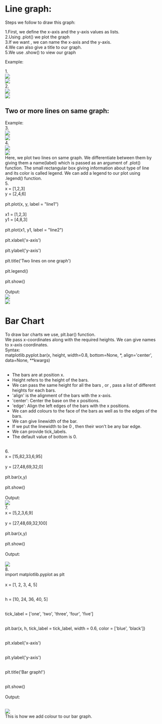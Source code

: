  # **Line graph:**

Steps we follow to draw this graph:<br>

1.First, we define the x-axis and the y-axis values as lists.<br>
2.Using .plot() we plot the graph<br>
3.If we want , we can name the x-axis and the y-axis.<br>
4.We can also give a title to our graph.<br>
5.We use .show() to view our graph<br>

Example:<br>

1.<br>
<img src="https://user-images.githubusercontent.com/49331074/93016812-840b4800-f5e1-11ea-9f8e-7402fe761fd1.JPG">
<br>
<img src="https://user-images.githubusercontent.com/49331074/93016857-da788680-f5e1-11ea-857a-620a56479a08.JPG">
<br>
2.
<br><img src="https://user-images.githubusercontent.com/49331074/93016992-13652b00-f5e3-11ea-85a9-4f2ca39a5809.JPG">
<br>
<img src="https://user-images.githubusercontent.com/49331074/93016996-16601b80-f5e3-11ea-83c8-fc79e8652734.JPG">
<br>
## **Two or more lines on same graph:**

Example:<br>
3.
<br><img src="https://user-images.githubusercontent.com/49331074/93016936-799d7e00-f5e2-11ea-8264-15f716437089.JPG">
<br>
<img src="https://user-images.githubusercontent.com/49331074/93016954-98037980-f5e2-11ea-9744-a767f5b63902.JPG">
<br>
4.<br><img src="https://user-images.githubusercontent.com/49331074/93016955-99cd3d00-f5e2-11ea-8c43-0557e5dde87b.JPG">
<br>
<img src="https://user-images.githubusercontent.com/49331074/93016957-9cc82d80-f5e2-11ea-8861-e06c23985bc7.JPG">
<br>
Here, we plot two lines on same graph. We differentiate between them by giving them a name(label) which is passed as an argument of .plot() function.
The small rectangular box giving information about type of line and its color is called legend. We can add a legend to our plot using .legend() function.
<br>
5.<br>x = [1,2,3] <br>
y = [2,4,6] <br>
<br>
plt.plot(x, y, label = "line1") <br>
<br>
x1 = [1,2,3] <br>
y1 = [4,8,3] <br>
<br>
plt.plot(x1, y1, label = "line2") <br>
<br>
plt.xlabel('x-axis') <br>
<br>
plt.ylabel('y-axis') <br>
<br>
plt.title('Two lines on one graph') <br>
<br>
plt.legend() <br>
<br>
plt.show() <br>
<br>
Output:<br>
<img src="https://user-images.githubusercontent.com/49331074/93017128-d6e5ff00-f5e3-11ea-83ed-1200afbbc722.JPG">
<br>
<img src="https://user-images.githubusercontent.com/49331074/93017156-14e32300-f5e4-11ea-82d8-1aebed7a20ed.JPG">
</p>

# Bar Chart
To draw bar charts we use, plt.bar() function.<br>
We pass x-coordinates along with the required heights.
We can give names to x-axis coordinates.
<br>
Syntax:<br>
matplotlib.pyplot.bar(x, height, width=0.8, bottom=None, *, align='center', data=None, **kwargs)
<br>
<br>
<ul>
<li>The bars are at position x.</li>
<li>Height refers to the height of the bars.</li>
<li>We can pass the same height for all the bars , or , pass a list of different heights for each bars.</li>
<li>'align' is the alignment of the bars with the x-axis.</li>
<li>'center': Center the base on the x positions.</li>
<li>'edge': Align the left edges of the bars with the x positions.</li>
<li>We can add colours to the face of the bars as well as to the edges of the bars.</li>
<li>We can give linewidth of the bar.</li>
<li>If we put the linewidth to be 0 , then their won't be any bar edge.</li>
<li>We can provide tick_labels.</li>
<li>The default value of bottom is 0.</li>
</ul>
<br>
6.
<br>
x = [15,82,33,6,95] <br>
 <br>
y = [27,48,69,32,0] <br>
<br>
plt.bar(x,y) <br>
<br>
plt.show() <br>
<br>
Output:
<br>
<img src="https://user-images.githubusercontent.com/49331074/93017435-5ffe3580-f5e6-11ea-8631-56bf9c989323.JPG">
<br>
7.<br>
x = [5,2,3,6,9] <br>
 <br>
y = [27,48,69,32,100]  <br>
 <br>
plt.bar(x,y)  <br>
 <br>
plt.show()  <br>
<br>
Output: <br>
<br>
<img src="https://user-images.githubusercontent.com/49331074/93017495-d733c980-f5e6-11ea-815c-a50a9f5f33bf.JPG">
 <br>
 8.
 <br>
import matplotlib.pyplot as plt 
 <br>

 <br>
x = [1, 2, 3, 4, 5] 
 <br>
 <br>
 
h = [10, 24, 36, 40, 5] 
 <br>
 <br>

tick_label = ['one', 'two', 'three', 'four', 'five'] 
 <br>
 <br>

plt.bar(x, h, tick_label = tick_label, width = 0.6, color = ['blue', 'black']) 
 <br>
 <br>
 
plt.xlabel('x-axis') 
 <br>
 <br>

plt.ylabel('y-axis') 
 <br>
 <br>

plt.title('Bar graph!') 
 <br>
 <br>

plt.show() 
 <br>
 <br>
 Output:
 
 <br>
 <img src="https://user-images.githubusercontent.com/49331074/93017498-dd29aa80-f5e6-11ea-9445-570faf1ec794.JPG">
 
 <br>
 This is how we add colour to our bar graph.
 <br>
 
